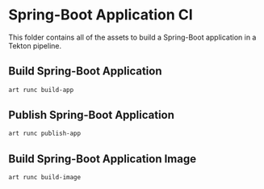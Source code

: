 # Spring-Boot Application CI

This folder contains all of the assets to build a Spring-Boot application in a Tekton pipeline.

## Build Spring-Boot Application
```bash
art runc build-app
```

## Publish Spring-Boot Application

```bash
art runc publish-app
```

## Build Spring-Boot Application Image

```bash
art runc build-image
```
